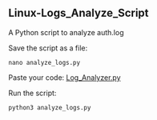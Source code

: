 ## Linux-Logs_Analyze_Script
A Python script to analyze auth.log

Save the script as a file:
```
nano analyze_logs.py
```

Paste your code:
  [Log_Analyzer.py](Log_Analyzer.py)

Run the script:
```
python3 analyze_logs.py
```
